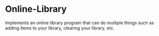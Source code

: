 # Online-Library
Implements an online library program that can do multiple things such as adding items to your library, clearing your library, etc.
